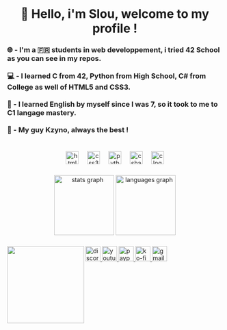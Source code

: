 <h1 align="center">👋 Hello, i'm Slou, welcome to my profile !</h1>

###

<h3 align="left">🌐 - I'm a 🇫🇷 students in web developpement, i tried 42 School as you can see in my repos. <br><br>💻 - I learned C from 42, Python from High School, C# from College as well of HTML5 and CSS3.<br><br>📖 - I learned English by myself since I was 7, so it took to me to C1 langage mastery.<br><br>👥 - My guy Kzyno, always the best !</h3>

###

<br clear="both">

<div align="center">
  <img src="https://cdn.jsdelivr.net/gh/devicons/devicon/icons/html5/html5-original.svg" height="30" alt="html5 logo"  />
  <img width="12" />
  <img src="https://cdn.jsdelivr.net/gh/devicons/devicon/icons/css3/css3-original.svg" height="30" alt="css3 logo"  />
  <img width="12" />
  <img src="https://cdn.jsdelivr.net/gh/devicons/devicon/icons/python/python-original.svg" height="30" alt="python logo"  />
  <img width="12" />
  <img src="https://cdn.jsdelivr.net/gh/devicons/devicon/icons/csharp/csharp-original.svg" height="30" alt="csharp logo"  />
  <img width="12" />
  <img src="https://cdn.jsdelivr.net/gh/devicons/devicon/icons/c/c-original.svg" height="30" alt="c logo"  />
</div>

###

<div align="center">
  <img src="https://github-readme-stats.vercel.app/api?username=slouowzee&hide_title=true&hide_rank=true&show_icons=true&include_all_commits=false&count_private=false&disable_animations=false&theme=rose_pine&locale=en&hide_border=false&order=1" height="140" alt="stats graph"  />
  <img src="https://github-readme-stats.vercel.app/api/top-langs?username=slouowzee&locale=en&hide_title=false&layout=compact&card_width=320&langs_count=10&theme=rose_pine&hide_border=false&order=2" height="140" alt="languages graph"  />
</div>

###

<img align="left" height="180" src="https://media0.giphy.com/media/v1.Y2lkPTc5MGI3NjExODdicmk2a2h4Zmk4cml2cGtuN3c1aDg1N2preWdwNnduMXFvcGRzaiZlcD12MV9pbnRlcm5hbF9naWZfYnlfaWQmY3Q9Zw/t4cCKrEkociVYDJrrr/giphy.webp"  />

###

<div align="left">
  <a href="discordapp.com/users/852612766288183317" target="_blank">
    <img src="https://img.shields.io/static/v1?message=slouowzee&logo=discord&label=&color=7289DA&logoColor=white&labelColor=&style=for-the-badge" height="35" alt="discord logo"  />
  </a>
  <a href="https://www.youtube.com/@aevn.slouowze" target="_blank">
    <img src="https://img.shields.io/static/v1?message=%20%C3%86vn&logo=youtube&label=&color=FF0000&logoColor=white&labelColor=&style=for-the-badge" height="35" alt="youtube logo"  />
  </a>
  <a href="https://www.paypal.com/paypalme/slouowzee" target="_blank">
    <img src="https://img.shields.io/static/v1?message=slouowzee&logo=paypal&label=&color=00457C&logoColor=white&labelColor=&style=for-the-badge" height="35" alt="paypal logo"  />
  </a>
  <a href="https://ko-fi.com/slouu" target="_blank">
    <img src="https://img.shields.io/static/v1?message=Slou&logo=ko-fi&label=&color=F16061&logoColor=white&labelColor=&style=for-the-badge" height="35" alt="ko-fi logo"  />
  </a>
  <a href="mailto:slou.contact@gmail.com" target="_blank">
    <img src="https://img.shields.io/static/v1?message=For%20any%20Commisions%20!%20&logo=gmail&label=&color=D14836&logoColor=white&labelColor=&style=for-the-badge" height="35" alt="gmail logo"  />
  </a>
</div>

###
